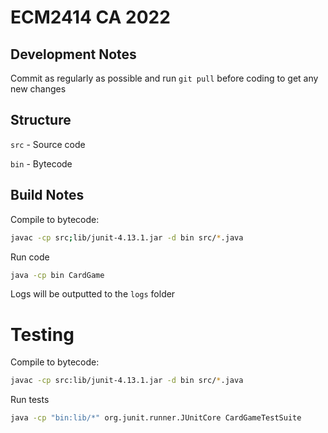 # ECM2414 CA 2022

## Development Notes

Commit as regularly as possible and run `git pull` before coding to get any new changes

## Structure

`src` - Source code

`bin` - Bytecode

## Build Notes

Compile to bytecode:

```bash
javac -cp src;lib/junit-4.13.1.jar -d bin src/*.java
```

Run code

```bash
java -cp bin CardGame
```

Logs will be outputted to the `logs` folder

# Testing

Compile to bytecode:

```bash
javac -cp src:lib/junit-4.13.1.jar -d bin src/*.java
```

Run tests

```bash
java -cp "bin:lib/*" org.junit.runner.JUnitCore CardGameTestSuite
```
